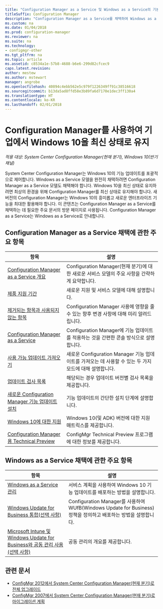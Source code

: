 ```yaml
---
title: "Configuration Manager as a Service 및 Windows as a Service의 기본 사항"
titleSuffix: Configuration Manager
description: "Configuration Manager as a Service를 채택하여 Windows as a Service를 지원하는 데 필요한 기본 정보를 얻을 수 있습니다."
ms.custom: na
ms.date: 01/04/2018
ms.prod: configuration-manager
ms.reviewer: na
ms.suite: na
ms.technology:
- configmgr-other
ms.tgt_pltfrm: na
ms.topic: article
ms.assetid: c8534a1e-57b8-4688-b6e6-299d82cfcec9
caps.latest.revision: 
author: mestew
ms.author: mstewart
manager: angrobe
ms.openlocfilehash: 40894c4ebb562e5c979f1226349ff91c38516618
ms.sourcegitcommit: b13da5ad8ffd58e3b89fa6d7170e1dec3ff130a4
ms.translationtype: HT
ms.contentlocale: ko-KR
ms.lasthandoff: 02/01/2018
---
```

# <a name="keep-windows-10-up-to-date-in-the-enterprise-using-configuration-manager"></a>Configuration Manager를 사용하여 기업에서 Windows 10을 최신 상태로 유지

*적용 대상: System Center Configuration Manager(현재 분기), Windows 10(반기 채널)*

System Center Configuration Manager는 Windows 10의 기능 업데이트를 포괄적으로 제어합니다. Windows as a Service 모델을 완전히 채택하려면 Configuration Manager as a Service 모델도 채택해야 합니다. Windows 10을 최신 상태로 유지하려면 최상의 환경을 위해 Configuration Manager를 최신 상태로 유지해야 합니다. 새 버전의 Configuration Manager는 Windows 10의 흥미롭고 새로운 엔터프라이즈 기능을 최대한 활용해야 합니다. 이 콘텐츠는 Configuration Manager as a Service를 채택하는 데 필요한 주요 문서의 방문 페이지로 사용됩니다. Configuration Manager as a Service는 Windows as a Service로 안내합니다.

## <a name="key-topics-about-adopting-configuration-manager-as-a-service"></a>Configuration Manager as a Service 채택에 관한 주요 항목

| 항목        | 설명          | 
| ------------- |-------------|
|[Configuration Manager as a Service 개요](/sccm/core/plan-design/changes/whats-new-incremental-versions)|Configuration Manager(현재 분기)에 대한 새로운 서비스 모델의 주요 사항을 간략하게 요약합니다.|
|[제품 지원 기간](/sccm/core/servers/manage/current-branch-versions-supported)|새로운 지원 및 서비스 모델에 대해 설명합니다.|
|[제거되는 항목과 사용되지 않는 항목](/sccm//core/plan-design/changes/deprecated/removed-and-deprecated)|Configuration Manager 사용에 영향을 줄 수 있는 향후 변경 사항에 대해 미리 알려드립니다.|
|[Configuration Manager as a Service](/sccm/core/servers/manage/updates)|Configuration Manager에 기능 업데이트를 적용하는 것을 간편한 콘솔 방식으로 설명합니다.|
|[사용 가능 업데이트 가져오기](/core/servers/manage/install-in-console-updates#get-available-updates)|새로운 Configuration Manager 기능 업데이트를 가져오는 데 사용할 수 있는 두 가지 모드에 대해 설명합니다.|
|[업데이트 검사 목록](/sccm/core/servers/manage/install-in-console-updates#bkmk_beforeinstall)|해당되는 경우 업데이트 버전별 검사 목록을 제공합니다.| 
|[새로운 Configuration Manager 기능 업데이트 설치](/sccm/core/servers/manage/install-in-console-updates#bkmk_install)|기능 업데이트의 간단한 설치 단계에 설명합니다.|
|[Windows 10에 대한 지원](/sccm/core/plan-design/configs/support-for-windows-10)|Windows 10(및 ADK) 버전에 대한 지원 매트릭스를 제공합니다.|
|[Configuration Manager용 Technical Preview](/sccm/core/get-started/technical-preview)|ConfigMgr Technical Preview 프로그램에 대한 정보를 제공합니다.|


## <a name="key-topics-about-adopting-windows-as-a-service"></a>Windows as a Service 채택에 관한 주요 항목
| 항목        | 설명          | 
| ------------- |-------------|
|[Windows as a Service 관리](/sccm/osd/deploy-use/manage-windows-as-a-service)|서비스 계획을 사용하여 Windows 10 기능 업데이트를 배포하는 방법을 설명합니다.|
|[Windows Update for Business 통합(선택 사항)](/sccm/sum/deploy-use/integrate-windows-update-for-business-windows-10)|Configuration Manager를 사용하여 WUfB(Windows Update for Business) 정책을 정의하고 배포하는 방법을 설명합니다.|
|[Microsoft Intune 및 Windows Update for Business와 공동 관리 사용(선택 사항)](/sccm/core/clients/manage/co-management-overview)|공동 관리의 개요를 제공합니다.| 


## <a name="related-articles"></a>관련 문서

- [ConfigMgr 2012에서 System Center Configuration Manager(현재 분기)로 전체 업그레이드](/sccm/core/servers/deploy/install/upgrade-to-configuration-manager)
- [ConfigMgr 2007에서 System Center Configuration Manager(현재 분기)로 마이그레이션 계획](/sccm/core/migration/planning-for-migration)